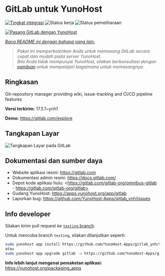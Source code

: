 <!--
N.B.: README ini dibuat secara otomatis oleh <https://github.com/YunoHost/apps/tree/master/tools/readme_generator>
Ini TIDAK boleh diedit dengan tangan.
-->

# GitLab untuk YunoHost

[![Tingkat integrasi](https://dash.yunohost.org/integration/gitlab.svg)](https://ci-apps.yunohost.org/ci/apps/gitlab/) ![Status kerja](https://ci-apps.yunohost.org/ci/badges/gitlab.status.svg) ![Status pemeliharaan](https://ci-apps.yunohost.org/ci/badges/gitlab.maintain.svg)

[![Pasang GitLab dengan YunoHost](https://install-app.yunohost.org/install-with-yunohost.svg)](https://install-app.yunohost.org/?app=gitlab)

*[Baca README ini dengan bahasa yang lain.](./ALL_README.md)*

> *Paket ini memperbolehkan Anda untuk memasang GitLab secara cepat dan mudah pada server YunoHost.*  
> *Bila Anda tidak mempunyai YunoHost, silakan berkonsultasi dengan [panduan](https://yunohost.org/install) untuk mempelajari bagaimana untuk memasangnya.*

## Ringkasan

Git-repository manager providing wiki, issue-tracking and CI/CD pipeline features

**Versi terkirim:** 17.5.1~ynh1

**Demo:** <https://gitlab.com/explore>

## Tangkapan Layar

![Tangkapan Layar pada GitLab](./doc/screenshots/GitLab_running_11.0_(2018-07).png)

## Dokumentasi dan sumber daya

- Website aplikasi resmi: <https://gitlab.com>
- Dokumentasi admin resmi: <https://docs.gitlab.com/>
- Depot kode aplikasi hulu: <https://gitlab.com/gitlab-org/omnibus-gitlab - https://gitlab.com/gitlab-org/gitlab>
- Gudang YunoHost: <https://apps.yunohost.org/app/gitlab>
- Laporkan bug: <https://github.com/YunoHost-Apps/gitlab_ynh/issues>

## Info developer

Silakan kirim pull request ke [`testing` branch](https://github.com/YunoHost-Apps/gitlab_ynh/tree/testing).

Untuk mencoba branch `testing`, silakan dilanjutkan seperti:

```bash
sudo yunohost app install https://github.com/YunoHost-Apps/gitlab_ynh/tree/testing --debug
atau
sudo yunohost app upgrade gitlab -u https://github.com/YunoHost-Apps/gitlab_ynh/tree/testing --debug
```

**Info lebih lanjut mengenai pemaketan aplikasi:** <https://yunohost.org/packaging_apps>
